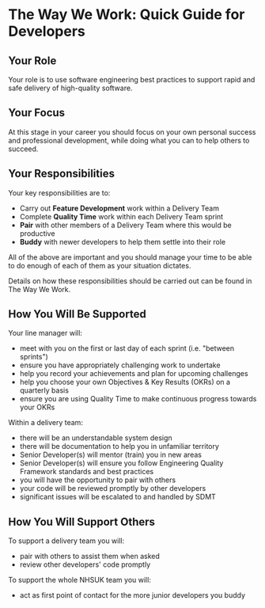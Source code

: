 
# The Way We Work: Quick Guide for Developers

## Your Role

Your role is to use software engineering best practices to support rapid and safe delivery of high-quality software.

## Your Focus

At this stage in your career you should focus on your own personal success and professional development, while doing what you can to help others to succeed.

## Your Responsibilities

Your key responsibilities are to:

- Carry out **Feature Development** work within a Delivery Team 
- Complete **Quality Time** work within each Delivery Team sprint
- **Pair** with other members of a Delivery Team where this would be productive
- **Buddy** with newer developers to help them settle into their role

All of the above are important and you should manage your time to be able to do enough of each of them as your situation dictates.

Details on how these responsibilities should be carried out can be found in The Way We Work.

## How You Will Be Supported

Your line manager will:

- meet with you on the first or last day of each sprint (i.e. "between sprints")
- ensure you have appropriately challenging work to undertake
- help you record your achievements and plan for upcoming challenges
- help you choose your own Objectives & Key Results (OKRs) on a quarterly basis
- ensure you are using Quality Time to make continuous progress towards your OKRs

Within a delivery team:

- there will be an understandable system design
- there will be documentation to help you in unfamiliar territory
- Senior Developer(s) will mentor (train) you in new areas
- Senior Developer(s) will ensure you follow Engineering Quality Framework standards and best practices
- you will have the opportunity to pair with others
- your code will be reviewed promptly by other developers
- significant issues will be escalated to and handled by SDMT

## How You Will Support Others

To support a delivery team you will:

- pair with others to assist them when asked
- review other developers' code promptly

To support the whole NHSUK team you will:

- act as first point of contact for the more junior developers you buddy


